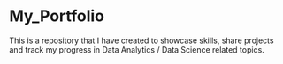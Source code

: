 # My_Portfolio
This is a repository that I have created to showcase skills, share projects and track my progress in Data Analytics / Data Science related topics.
